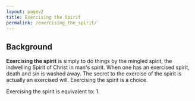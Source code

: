 ```yaml
---
layout: pagev2
title: Exercising the Spirit
permalink: /exercising_the_spirit/
---
```


## Background

**Exercising the spirit** is simply to do things by the mingled spirit, the indwelling Spirit of Christ in man's spirit. When one has an exercised spirit, death and sin is washed away. The secret to the exercise of the spirit is actually an exercised will. Exercising the spirit is a choice.

Exercising the spirit is equivalent to:
1. 